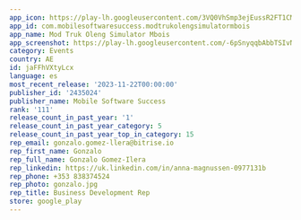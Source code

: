 ```yaml
---
app_icon: https://play-lh.googleusercontent.com/3VQ0VhSmp3ejEussR2FT1CMemw_JiQvvS2W8I7CxShSj2WjcIYGfLPYGDjNhOQOiyA
app_id: com.mobilesoftwaresuccess.modtrukolengsimulatormbois
app_name: Mod Truk Oleng Simulator Mbois
app_screenshot: https://play-lh.googleusercontent.com/-6pSnyqqbAbbTSIvN8ML2YztAFNQKbI5xFRjWj4_VOP1W1CAaML7W1YdliAMBLAVwA
category: Events
country: AE
id: jaFFhVXtyLcx
language: es
most_recent_release: '2023-11-22T00:00:00'
publisher_id: '2435024'
publisher_name: Mobile Software Success
rank: '111'
release_count_in_past_year: '1'
release_count_in_past_year_category: 5
release_count_in_past_year_top_in_category: 15
rep_email: gonzalo.gomez-llera@bitrise.io
rep_first_name: Gonzalo
rep_full_name: Gonzalo Gomez-Ilera
rep_linkedin: https://uk.linkedin.com/in/anna-magnussen-0977131b
rep_phone: +353 838374524
rep_photo: gonzalo.jpg
rep_title: Business Development Rep
store: google_play
---
```

